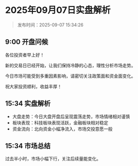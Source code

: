 # 2025年09月07日实盘解析

> 发布时间：2025-09-07 15:34:26

## 9:00 开盘问候

各位投资者早上好！

新的交易日已经开始，让我们保持冷静的心态，理性分析市场走势。

今日市场可能受到多重因素影响，请密切关注政策面和资金面变化。

祝大家投资顺利，收益丰厚！

## 15:34 实盘解析

- 大盘走势：今日大盘开盘后呈现震荡走势，市场情绪相对谨慎
- 板块表现：科技板块表现活跃，金融板块相对稳定
- 资金流向：北向资金小幅净流入，市场交投意愿一般

## 15:34 市场总结

过去半小时，市场小幅下行，关注后续量能变化。

